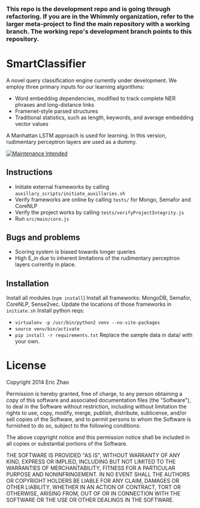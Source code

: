 ### This repo is the development repo and is going through refactoring. If you are in the Whimmly organization, refer to the larger meta-project to find the main repository with a working branch. The working repo's development branch points to this repository.

# SmartClassifier
A novel query classification engine currently under development. We employ three primary inputs for our learning algorithms:
* Word embedding dependencies, modified to track complete NER phrases and long-distance links
* Framenet-style parsed structures
* Traditional statistics, such as length, keywords, and average embedding vector values

A Manhattan LSTM approach is used for learning. In this version, rudimentary perceptron layers are used as a dummy.

[![Maintenance Intended](http://maintained.tech/badge.svg)](http://maintained.tech/)

## Instructions

* Initiate external frameworks by calling `auxillary_scripts/initiate_auxillaries.sh`
* Verify frameworks are online by calling `tests/` for Mongo, Semafor and CoreNLP
* Verify the project works by calling `tests/verifyProjectIntegrity.js`
* Run `src/main/core.js`

## Bugs and problems

* Scoring system is biased towards longer queries 
* High E_in due to inherent limitations of the rudimentary perceptron layers currently in place.

## Installation

Install all modules (`npm install`)
Install all frameworks: MongoDB, Semafor, CoreNLP, Sense2vec. Update the locations of those frameworks in `initiate.sh`
Install python reqs: 
* `virtualenv -p /usr/bin/python2 venv --no-site-packages`
* `source venv/bin/activate`
* `pip install -r requirements.txt`
Replace the sample data in data/ with your own.


# License

Copyright 2014 Eric Zhao

Permission is hereby granted, free of charge, to any person obtaining a copy of this software and associated documentation files (the "Software"), to deal in the Software without restriction, including without limitation the rights to use, copy, modify, merge, publish, distribute, sublicense, and/or sell copies of the Software, and to permit persons to whom the Software is furnished to do so, subject to the following conditions:

The above copyright notice and this permission notice shall be included in all copies or substantial portions of the Software.

THE SOFTWARE IS PROVIDED "AS IS", WITHOUT WARRANTY OF ANY KIND, EXPRESS OR IMPLIED, INCLUDING BUT NOT LIMITED TO THE WARRANTIES OF MERCHANTABILITY, FITNESS FOR A PARTICULAR PURPOSE AND NONINFRINGEMENT. IN NO EVENT SHALL THE AUTHORS OR COPYRIGHT HOLDERS BE LIABLE FOR ANY CLAIM, DAMAGES OR OTHER LIABILITY, WHETHER IN AN ACTION OF CONTRACT, TORT OR OTHERWISE, ARISING FROM, OUT OF OR IN CONNECTION WITH THE SOFTWARE OR THE USE OR OTHER DEALINGS IN THE SOFTWARE.
